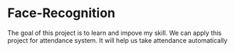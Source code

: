 # Face-Recognition
The goal of this project is to learn and impove my skill. We can apply this project for attendance system. It will help us take attendance automatically
